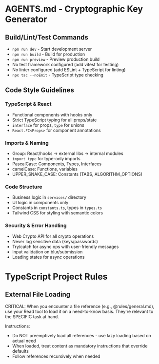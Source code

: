 # AGENTS.md - Cryptographic Key Generator

## Build/Lint/Test Commands
- `npm run dev` - Start development server
- `npm run build` - Build for production
- `npm run preview` - Preview production build
- No test framework configured (add vitest for testing)
- No linter configured (add ESLint + TypeScript for linting)
- `npx tsc --noEmit` - TypeScript type checking

## Code Style Guidelines

### TypeScript & React
- Functional components with hooks only
- Strict TypeScript typing for all props/state
- `interface` for props, `type` for unions
- `React.FC<Props>` for component annotations

### Imports & Naming
- Group: React/hooks → external libs → internal modules
- `import type` for type-only imports
- PascalCase: Components, Types, Interfaces
- camelCase: Functions, variables
- UPPER_SNAKE_CASE: Constants (TABS, ALGORITHM_OPTIONS)

### Code Structure
- Business logic in `services/` directory
- UI logic in components only
- Constants in `constants.ts`, types in `types.ts`
- Tailwind CSS for styling with semantic colors

### Security & Error Handling
- Web Crypto API for all crypto operations
- Never log sensitive data (keys/passwords)
- Try/catch for async ops with user-friendly messages
- Input validation on blur/submission
- Loading states for async operations

# TypeScript Project Rules

## External File Loading

CRITICAL: When you encounter a file reference (e.g., @rules/general.md), use your Read tool to load it on a need-to-know basis. They're relevant to the SPECIFIC task at hand.

Instructions:

- Do NOT preemptively load all references - use lazy loading based on actual need
- When loaded, treat content as mandatory instructions that override defaults
- Follow references recursively when needed

